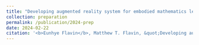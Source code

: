 ```yaml
---
title: "Developing augmented reality system for embodied mathematics learning"
collection: preparation
permalink: /publication/2024-prep
date: 2024-02-22
citation: '<b>Eunhye Flavin</b>, Matthew T. Flavin, &quot;Developing augmented reality system for embodied mathematics learning,&quot; under review, in North American Chapter of the International Group for the Psychology of Mathematics Education.'
---
```


